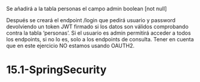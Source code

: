 Se añadirá a la tabla personas el campo
admin  boolean  [not null]

Después se creará el endpoint /login que pedirá usuario y password  devolviendo un token JWT firmado si los datos son válidos comprobando contra la tabla ‘personas’.
Si el usuario es admin permitirá acceder a todos los endpoints, si no lo es, solo a los endpoints de consulta.
Tener en cuenta que en este ejercicio NO estamos usando OAUTH2.
# 15.1-SpringSecurity
